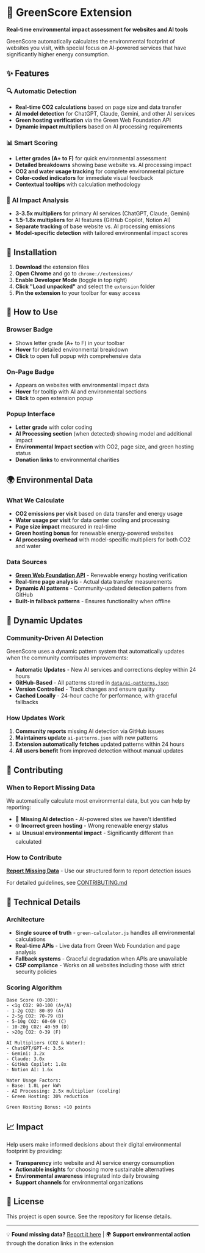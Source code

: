 # 🌱 GreenScore Extension

**Real-time environmental impact assessment for websites and AI tools**

GreenScore automatically calculates the environmental footprint of websites you visit, with special focus on AI-powered services that have significantly higher energy consumption.

## ✨ Features

### 🔍 **Automatic Detection**
- **Real-time CO2 calculations** based on page size and data transfer
- **AI model detection** for ChatGPT, Claude, Gemini, and other AI services
- **Green hosting verification** via the Green Web Foundation API
- **Dynamic impact multipliers** based on AI processing requirements

### 📊 **Smart Scoring**
- **Letter grades (A+ to F)** for quick environmental assessment
- **Detailed breakdowns** showing base website vs. AI processing impact
- **CO2 and water usage tracking** for complete environmental picture
- **Color-coded indicators** for immediate visual feedback
- **Contextual tooltips** with calculation methodology

### 🤖 **AI Impact Analysis**
- **3-3.5x multipliers** for primary AI services (ChatGPT, Claude, Gemini)
- **1.5-1.8x multipliers** for AI features (GitHub Copilot, Notion AI)
- **Separate tracking** of base website vs. AI processing emissions
- **Model-specific detection** with tailored environmental impact scores

## 🚀 Installation

1. **Download** the extension files
2. **Open Chrome** and go to `chrome://extensions/`
3. **Enable Developer Mode** (toggle in top right)
4. **Click "Load unpacked"** and select the `extension` folder
5. **Pin the extension** to your toolbar for easy access

## 📱 How to Use

### **Browser Badge**
- Shows letter grade (A+ to F) in your toolbar
- **Hover** for detailed environmental breakdown
- **Click** to open full popup with comprehensive data

### **On-Page Badge**
- Appears on websites with environmental impact data
- **Hover** for tooltip with AI and environmental sections
- **Click** to open extension popup

### **Popup Interface**
- **Letter grade** with color coding
- **AI Processing section** (when detected) showing model and additional impact
- **Environmental Impact section** with CO2, page size, and green hosting status
- **Donation links** to environmental charities

## 🌍 Environmental Data

### **What We Calculate**
- **CO2 emissions per visit** based on data transfer and energy usage
- **Water usage per visit** for data center cooling and processing
- **Page size impact** measured in real-time
- **Green hosting bonus** for renewable energy-powered websites
- **AI processing overhead** with model-specific multipliers for both CO2 and water

### **Data Sources**
- **[Green Web Foundation API](https://www.thegreenwebfoundation.org/)** - Renewable energy hosting verification
- **Real-time page analysis** - Actual data transfer measurements
- **Dynamic AI patterns** - Community-updated detection patterns from GitHub
- **Built-in fallback patterns** - Ensures functionality when offline

## 🔄 Dynamic Updates

### **Community-Driven AI Detection**
GreenScore uses a dynamic pattern system that automatically updates when the community contributes improvements:

- **Automatic Updates** - New AI services and corrections deploy within 24 hours
- **GitHub-Based** - All patterns stored in [`data/ai-patterns.json`](data/ai-patterns.json)
- **Version Controlled** - Track changes and ensure quality
- **Cached Locally** - 24-hour cache for performance, with graceful fallbacks

### **How Updates Work**
1. **Community reports** missing AI detection via GitHub issues
2. **Maintainers update** `ai-patterns.json` with new patterns
3. **Extension automatically fetches** updated patterns within 24 hours
4. **All users benefit** from improved detection without manual updates

## 🤝 Contributing

### **When to Report Missing Data**
We automatically calculate most environmental data, but you can help by reporting:

- 🤖 **Missing AI detection** - AI-powered sites we haven't identified
- 🌐 **Incorrect green hosting** - Wrong renewable energy status
- 📊 **Unusual environmental impact** - Significantly different than calculated

### **How to Contribute**
[**Report Missing Data**](https://github.com/moralesk/greenScore_extension/issues/new?template=missing-data.yml) - Use our structured form to report detection issues

For detailed guidelines, see [CONTRIBUTING.md](CONTRIBUTING.md)

## 🔧 Technical Details

### **Architecture**
- **Single source of truth** - `green-calculator.js` handles all environmental calculations
- **Real-time APIs** - Live data from Green Web Foundation and page analysis
- **Fallback systems** - Graceful degradation when APIs are unavailable
- **CSP compliance** - Works on all websites including those with strict security policies

### **Scoring Algorithm**
```
Base Score (0-100):
- <1g CO2: 90-100 (A+/A)
- 1-2g CO2: 80-89 (A)  
- 2-5g CO2: 70-79 (B)
- 5-10g CO2: 60-69 (C)
- 10-20g CO2: 40-59 (D)
- >20g CO2: 0-39 (F)

AI Multipliers (CO2 & Water):
- ChatGPT/GPT-4: 3.5x
- Gemini: 3.2x  
- Claude: 3.0x
- GitHub Copilot: 1.8x
- Notion AI: 1.6x

Water Usage Factors:
- Base: 1.8L per kWh
- AI Processing: 2.5x multiplier (cooling)
- Green Hosting: 30% reduction

Green Hosting Bonus: +10 points
```

## 📈 Impact

Help users make informed decisions about their digital environmental footprint by providing:
- **Transparency** into website and AI service energy consumption
- **Actionable insights** for choosing more sustainable alternatives  
- **Environmental awareness** integrated into daily browsing
- **Support channels** for environmental organizations

## 📄 License

This project is open source. See the repository for license details.

---

💡 **Found missing data?** [Report it here](https://github.com/moralesk/greenScore_extension/issues/new?template=missing-data.yml) | 🌍 **Support environmental action** through the donation links in the extension
